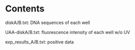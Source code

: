 # Contents

diskA/B.txt: DNA sequences of each well

UAA-diskA/B.txt: fluorescence intensity of each well w/o UV

exp_results_A/B.txt: positive data
